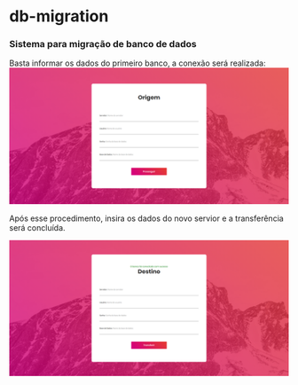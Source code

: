 # db-migration
### Sistema para migração de banco de dados
  
Basta informar os dados do primeiro banco, a conexão será realizada:  
![alt text](https://github.com/leandrovitorino/db-migration/blob/master/screenshot-www.rodrigoprivate.x-br.com-2019.04.08-18-47-32.png "Primeira página")  
  
Após esse procedimento, insira os dados do novo servior e a transferência será concluída.
  
![alt text](https://github.com/leandrovitorino/db-migration/blob/master/screenshot-www.rodrigoprivate.x-br.com-2019.04.08-18-48-49.png "Segunda página")
